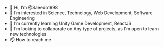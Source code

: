 - 👋 Hi, I’m @Saeedo1998
- 👀 I’m interested in Science, Technology, Web Development, Software Engineering
- 🌱 I’m currently learning Unity Game Development, ReactJS
- 💞️ I’m looking to collaborate on Any type of projects, as I'm open to learn new technologies
- 📫 How to reach me 

<!---
Saeedo1998/Saeedo1998 is a ✨ special ✨ repository because its `README.md` (this file) appears on your GitHub profile.
You can click the Preview link to take a look at your changes.
--->
